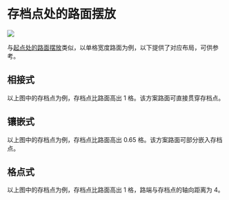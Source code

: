 # 存档点处的路面摆放

![](/images/road-at-savepoint-example.jpg)

与[起点处的路面摆放](/start/road-locating-at-start-point.md)类似，以单格宽度路面为例，以下提供了对应布局，可供参考。

## 相接式

以上图中的存档点为例，存档点比路面高出 1 格。该方案路面可直接贯穿存档点。

## 镶嵌式

以上图中的存档点为例，存档点比路面高出 0.65 格。该方案路面可部分嵌入存档点。

## 格点式

以上图中的存档点为例，存档点比路面高出 1 格，路端与存档点的轴向距离为 4。
